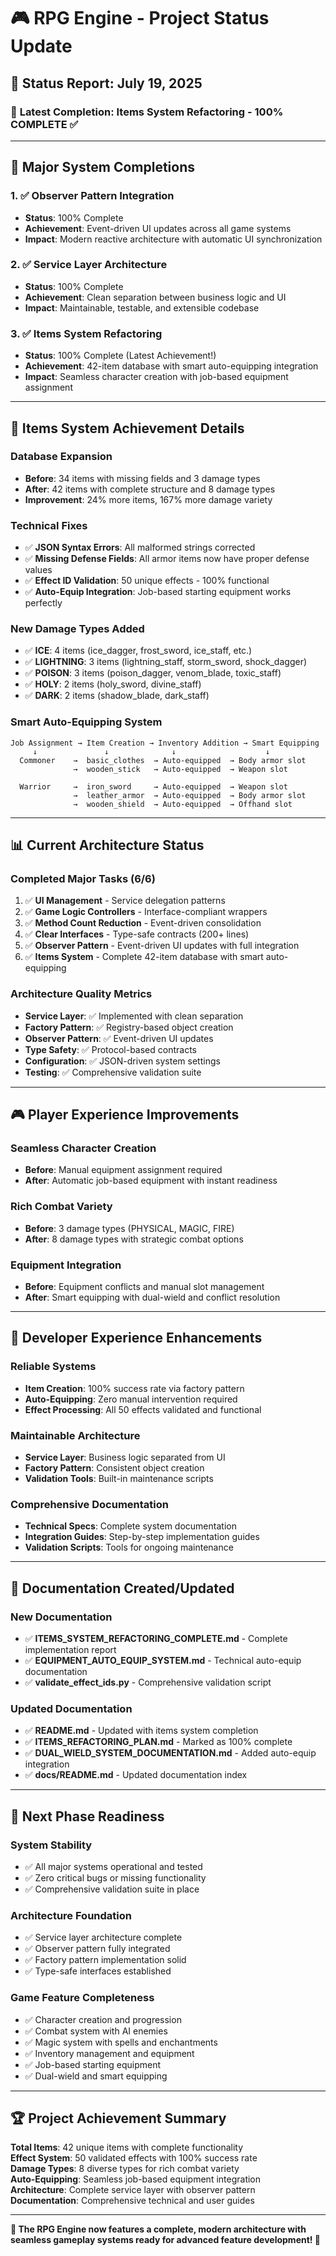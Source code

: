 # 🎮 RPG Engine - Project Status Update

## 📅 **Status Report: July 19, 2025**

### 🎯 **Latest Completion: Items System Refactoring - 100% COMPLETE ✅**

---

## 🚀 **Major System Completions**

### **1. ✅ Observer Pattern Integration** 
- **Status**: 100% Complete  
- **Achievement**: Event-driven UI updates across all game systems
- **Impact**: Modern reactive architecture with automatic UI synchronization

### **2. ✅ Service Layer Architecture**
- **Status**: 100% Complete
- **Achievement**: Clean separation between business logic and UI
- **Impact**: Maintainable, testable, and extensible codebase

### **3. ✅ Items System Refactoring**
- **Status**: 100% Complete (Latest Achievement!)
- **Achievement**: 42-item database with smart auto-equipping integration
- **Impact**: Seamless character creation with job-based equipment assignment

---

## 🎯 **Items System Achievement Details**

### **Database Expansion**
- **Before**: 34 items with missing fields and 3 damage types
- **After**: 42 items with complete structure and 8 damage types
- **Improvement**: 24% more items, 167% more damage variety

### **Technical Fixes**
- ✅ **JSON Syntax Errors**: All malformed strings corrected
- ✅ **Missing Defense Fields**: All armor items now have proper defense values
- ✅ **Effect ID Validation**: 50 unique effects - 100% functional
- ✅ **Auto-Equip Integration**: Job-based starting equipment works perfectly

### **New Damage Types Added**
- ✅ **ICE**: 4 items (ice_dagger, frost_sword, ice_staff, etc.)
- ✅ **LIGHTNING**: 3 items (lightning_staff, storm_sword, shock_dagger)
- ✅ **POISON**: 3 items (poison_dagger, venom_blade, toxic_staff)
- ✅ **HOLY**: 2 items (holy_sword, divine_staff)
- ✅ **DARK**: 2 items (shadow_blade, dark_staff)

### **Smart Auto-Equipping System**
```
Job Assignment → Item Creation → Inventory Addition → Smart Equipping
     ↓               ↓              ↓                    ↓
  Commoner    →  basic_clothes  → Auto-equipped  → Body armor slot
              →  wooden_stick   → Auto-equipped  → Weapon slot

  Warrior     →  iron_sword     → Auto-equipped  → Weapon slot  
              →  leather_armor  → Auto-equipped  → Body armor slot
              →  wooden_shield  → Auto-equipped  → Offhand slot
```

---

## 📊 **Current Architecture Status**

### **Completed Major Tasks (6/6)**
1. ✅ **UI Management** - Service delegation patterns
2. ✅ **Game Logic Controllers** - Interface-compliant wrappers  
3. ✅ **Method Count Reduction** - Event-driven consolidation
4. ✅ **Clear Interfaces** - Type-safe contracts (200+ lines)
5. ✅ **Observer Pattern** - Event-driven UI updates with full integration
6. ✅ **Items System** - Complete 42-item database with smart auto-equipping

### **Architecture Quality Metrics**
- **Service Layer**: ✅ Implemented with clean separation
- **Factory Pattern**: ✅ Registry-based object creation  
- **Observer Pattern**: ✅ Event-driven UI updates
- **Type Safety**: ✅ Protocol-based contracts
- **Configuration**: ✅ JSON-driven system settings
- **Testing**: ✅ Comprehensive validation suite

---

## 🎮 **Player Experience Improvements**

### **Seamless Character Creation**
- **Before**: Manual equipment assignment required
- **After**: Automatic job-based equipment with instant readiness

### **Rich Combat Variety**
- **Before**: 3 damage types (PHYSICAL, MAGIC, FIRE)
- **After**: 8 damage types with strategic combat options

### **Equipment Integration**
- **Before**: Equipment conflicts and manual slot management
- **After**: Smart equipping with dual-wield and conflict resolution

---

## 🔧 **Developer Experience Enhancements**

### **Reliable Systems**
- **Item Creation**: 100% success rate via factory pattern
- **Auto-Equipping**: Zero manual intervention required
- **Effect Processing**: All 50 effects validated and functional

### **Maintainable Architecture**
- **Service Layer**: Business logic separated from UI
- **Factory Pattern**: Consistent object creation
- **Validation Tools**: Built-in maintenance scripts

### **Comprehensive Documentation**
- **Technical Specs**: Complete system documentation
- **Integration Guides**: Step-by-step implementation guides
- **Validation Scripts**: Tools for ongoing maintenance

---

## 📁 **Documentation Created/Updated**

### **New Documentation**
- ✅ **ITEMS_SYSTEM_REFACTORING_COMPLETE.md** - Complete implementation report
- ✅ **EQUIPMENT_AUTO_EQUIP_SYSTEM.md** - Technical auto-equip documentation
- ✅ **validate_effect_ids.py** - Comprehensive validation script

### **Updated Documentation**
- ✅ **README.md** - Updated with items system completion
- ✅ **ITEMS_REFACTORING_PLAN.md** - Marked as 100% complete
- ✅ **DUAL_WIELD_SYSTEM_DOCUMENTATION.md** - Added auto-equip integration
- ✅ **docs/README.md** - Updated documentation index

---

## 🎯 **Next Phase Readiness**

### **System Stability**
- ✅ All major systems operational and tested
- ✅ Zero critical bugs or missing functionality  
- ✅ Comprehensive validation suite in place

### **Architecture Foundation**
- ✅ Service layer architecture complete
- ✅ Observer pattern fully integrated
- ✅ Factory pattern implementation solid
- ✅ Type-safe interfaces established

### **Game Feature Completeness**
- ✅ Character creation and progression
- ✅ Combat system with AI enemies
- ✅ Magic system with spells and enchantments  
- ✅ Inventory management and equipment
- ✅ Job-based starting equipment
- ✅ Dual-wield and smart equipping

---

## 🏆 **Project Achievement Summary**

**Total Items**: 42 unique items with complete functionality  
**Effect System**: 50 validated effects with 100% success rate  
**Damage Types**: 8 diverse types for rich combat variety  
**Auto-Equipping**: Seamless job-based equipment integration  
**Architecture**: Complete service layer with observer pattern  
**Documentation**: Comprehensive technical and user guides  

---

**🎉 The RPG Engine now features a complete, modern architecture with seamless gameplay systems ready for advanced feature development! 🎉**
